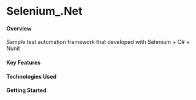# Selenium_.Net

#### Overview

Sample test automation framework that developed with Selenium + C# + Nunit

#### Key Features


#### Technologies Used



#### Getting Started

